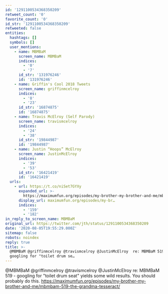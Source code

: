```yaml
---
id: '1291100534368350209'
retweet_count: '0'
favorite_count: '0'
id_str: '1291100534368350209'
retweeted: false
entities:
  hashtags: []
  symbols: []
  user_mentions:
    - name: MBMBaM
      screen_name: MBMBaM
      indices:
        - '0'
        - '7'
      id_str: '131976246'
      id: '131976246'
    - name: Griffin's Cool 2018 Tweets
      screen_name: griffinmcelroy
      indices:
        - '8'
        - '23'
      id_str: '16874875'
      id: '16874875'
    - name: Travis McElroy (Self Parody)
      screen_name: travismcelroy
      indices:
        - '24'
        - '38'
      id_str: '19844987'
      id: '19844987'
    - name: Justin “Hoops” McElroy
      screen_name: JustinMcElroy
      indices:
        - '39'
        - '53'
      id_str: '16421419'
      id: '16421419'
  urls:
    - url: https://t.co/niSet7GYXy
      expanded_url: >-
        https://maximumfun.org/episodes/my-brother-my-brother-and-me/mbmbam-519-the-grandma-tesseract/
      display_url: maximumfun.org/episodes/my-br…
      indices:
        - '159'
        - '182'
in_reply_to_screen_name: MBMBaM
original_url: https://twitter.com/jth/status/1291100534368350209
date: '2020-08-05T19:55:29.000Z'
sitemap: false
robots: noindex
reply: true
title: >-
  @MBMBaM @griffinmcelroy @travismcelroy @JustinMcElroy  re: MBMBaM 519 -
  googling for "toilet drum se…
---
```


@MBMBaM @griffinmcelroy @travismcelroy @JustinMcElroy  re: MBMBaM 519 - googling for "toilet drum seat" yields some wild results. You should probably do this. https://maximumfun.org/episodes/my-brother-my-brother-and-me/mbmbam-519-the-grandma-tesseract/
